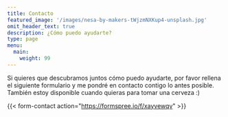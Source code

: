 ```yaml
---
title: Contacto
featured_image: '/images/nesa-by-makers-tWjzmNXKup4-unsplash.jpg'
omit_header_text: true
description: ¿Cómo puedo ayudarte?
type: page
menu:
  main:
    weight: 99
---
```


Si quieres que descubramos juntos cómo puedo ayudarte, por favor rellena el siguiente formulario y me pondré en contacto contigo lo antes posible. También estoy disponible cuando quieras para tomar una cerveza :)

{{< form-contact action="https://formspree.io/f/xayvewqv" >}}
